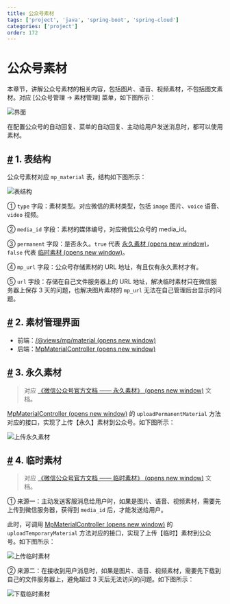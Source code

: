 ```yaml
---
title: 公众号素材
tags: ['project', 'java', 'spring-boot', 'spring-cloud']
categories: ['project']
order: 172
---
```

# 公众号素材

本章节，讲解公众号素材的相关内容，包括图片、语音、视频素材，不包括图文素材。对应 [公众号管理 -> 素材管理] 菜单，如下图所示：

 ![界面](https://cloud.iocoder.cn/img/%E5%85%AC%E4%BC%97%E5%8F%B7%E6%89%8B%E5%86%8C/%E5%85%AC%E4%BC%97%E5%8F%B7%E7%B4%A0%E6%9D%90/%E7%95%8C%E9%9D%A2.png)

 在配置公众号的自动回复、菜单的自动回复、主动给用户发送消息时，都可以使用素材。

 ## [#](#_1-表结构) 1. 表结构

 公众号素材对应 `mp_material` 表，结构如下图所示：

 ![表结构](https://cloud.iocoder.cn/img/%E5%85%AC%E4%BC%97%E5%8F%B7%E6%89%8B%E5%86%8C/%E5%85%AC%E4%BC%97%E5%8F%B7%E7%B4%A0%E6%9D%90/%E8%A1%A8%E7%BB%93%E6%9E%84.png)

 ① `type` 字段：素材类型。对应微信的素材类型，包括 `image` 图片、`voice` 语音、`video` 视频。

 ② `media_id` 字段：素材的媒体编号，对应微信公众号的 media\_id。

 ③ `permanent` 字段：是否永久。`true` 代表 [永久素材  (opens new window)](https://developers.weixin.qq.com/doc/offiaccount/Asset_Management/Adding_Permanent_Assets.html)，`false` 代表 [临时素材  (opens new window)](https://developers.weixin.qq.com/doc/offiaccount/Asset_Management/New_temporary_materials.html)。

 ④ `mp_url` 字段：公众号存储素材的 URL 地址，有且仅有永久素材才有。

 ⑤ `url` 字段：存储在自己文件服务器上的 URL 地址，解决临时素材只在微信服务器上保存 3 天的问题，也解决图片素材的 `mp_url` 无法在自己管理后台显示的问题。

 ## [#](#_2-素材管理界面) 2. 素材管理界面

 * 前端：[/@views/mp/material  (opens new window)](https://github.com/yudaocode/yudao-ui-admin-vue2/blob/master/src/views/mp/material/index.vue)
* 后端：[MpMaterialController  (opens new window)](https://github.com/YunaiV/yudao-cloud/blob/master/yudao-module-mp/yudao-module-mp-biz/src/main/java/cn/iocoder/yudao/module/mp/controller/admin/material/MpMaterialController.java)

 ## [#](#_3-永久素材) 3. 永久素材

 
> 对应 [《微信公众号官方文档 —— 永久素材》  (opens new window)](https://developers.weixin.qq.com/doc/offiaccount/Asset_Management/Adding_Permanent_Assets.html) 文档。

 [MpMaterialController  (opens new window)](https://github.com/YunaiV/yudao-cloud/blob/master/yudao-module-mp/yudao-module-mp-biz/src/main/java/cn/iocoder/yudao/module/mp/controller/admin/material/MpMaterialController.java#L40-L47) 的 `uploadPermanentMaterial` 方法对应的接口，实现了上传【永久】素材到公众号。如下图所示：

 ![上传永久素材](https://cloud.iocoder.cn/img/%E5%85%AC%E4%BC%97%E5%8F%B7%E6%89%8B%E5%86%8C/%E5%85%AC%E4%BC%97%E5%8F%B7%E7%B4%A0%E6%9D%90/%E4%B8%8A%E4%BC%A0%E6%B0%B8%E4%B9%85%E7%B4%A0%E6%9D%90.png)

 ## [#](#_4-临时素材) 4. 临时素材

 
> 对应 [《微信公众号官方文档 —— 临时素材》  (opens new window)](https://developers.weixin.qq.com/doc/offiaccount/Asset_Management/New_temporary_materials.html) 文档。

 ① 来源一：主动发送客服消息给用户时，如果是图片、语音、视频素材，需要先上传到微信服务器，获得到 `media_id` 后，才能发送给用户。

 此时，可调用 [MpMaterialController  (opens new window)](https://github.com/YunaiV/yudao-cloud/blob/master/yudao-module-mp/yudao-module-mp-biz/src/main/java/cn/iocoder/yudao/module/mp/controller/admin/material/MpMaterialController.java#L31-L38) 的 `uploadTemporaryMaterial` 方法对应的接口，实现了上传【临时】素材到公众号。如下图所示：

 ![上传临时素材](https://cloud.iocoder.cn/img/%E5%85%AC%E4%BC%97%E5%8F%B7%E6%89%8B%E5%86%8C/%E5%85%AC%E4%BC%97%E5%8F%B7%E7%B4%A0%E6%9D%90/%E4%B8%8A%E4%BC%A0%E4%B8%B4%E6%97%B6%E7%B4%A0%E6%9D%90.png)

 ② 来源二：在接收到用户消息时，如果是图片、语音、视频素材，需要先下载到自己的文件服务器上，避免超过 3 天后无法访问的问题。如下图所示：

 ![下载临时素材](https://cloud.iocoder.cn/img/%E5%85%AC%E4%BC%97%E5%8F%B7%E6%89%8B%E5%86%8C/%E5%85%AC%E4%BC%97%E5%8F%B7%E7%B4%A0%E6%9D%90/%E4%B8%8B%E8%BD%BD%E4%B8%B4%E6%97%B6%E7%B4%A0%E6%9D%90.png)

